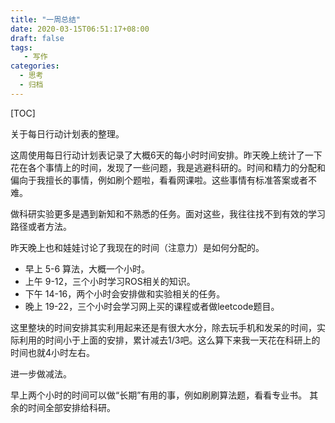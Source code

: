 ```yaml
---
title: "一周总结"
date: 2020-03-15T06:51:17+08:00
draft: false
tags: 
   - 写作
categories:
  - 思考
  - 归档
---
```


[TOC]

关于每日行动计划表的整理。

<!--more-->

这周使用每日行动计划表记录了大概6天的每小时时间安排。昨天晚上统计了一下花在各个事情上的时间，发现了一些问题，我是逃避科研的。时间和精力的分配和偏向于我擅长的事情，例如刷个题啦，看看网课啦。这些事情有标准答案或者不难。

做科研实验更多是遇到新知和不熟悉的任务。面对这些，我往往找不到有效的学习路径或者方法。

昨天晚上也和娃娃讨论了我现在的时间（注意力）是如何分配的。

- 早上 5-6 算法，大概一个小时。
- 上午 9-12，三个小时学习ROS相关的知识。
- 下午 14-16，两个小时会安排做和实验相关的任务。
- 晚上 19-22，三个小时会学习网上买的课程或者做leetcode题目。

这里整块的时间安排其实利用起来还是有很大水分，除去玩手机和发呆的时间，实际利用的时间小于上面的安排，累计减去1/3吧。这么算下来我一天花在科研上的时间也就4小时左右。

进一步做减法。

早上两个小时的时间可以做“长期”有用的事，例如刷刷算法题，看看专业书。
其余的时间全部安排给科研。



